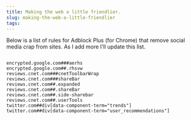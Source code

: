 ```yaml
---
title: Making the web a little friendlier.
slug: making-the-web-a-little-friendlier
tags:
---
```

Below is a list of rules for Adblock Plus (for Chrome) that remove social media crap from sites. As I add more I'll update this list.

<code>
encrypted.google.com###aerhs
encrypted.google.com##.rhsvw
reviews.cnet.com###cnetToolbarWrap
reviews.cnet.com###shareBar
reviews.cnet.com##.expanded
reviews.cnet.com##.shareBar
reviews.cnet.com##.side-sharebar
reviews.cnet.com##.userTools
twitter.com##div[data-component-term="trends"]
twitter.com##div[data-component-term="user_recommendations"]
</code>

